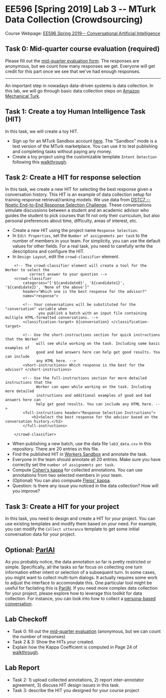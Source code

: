 # EE596 [Spring 2019] Lab 3 -- MTurk Data Collection (Crowdsourcing)

Course Webpage: [EE596 Spring 2019-- Conversational Artificial Intelligence](https://hao-cheng.github.io/ee596_spr2019/)

## Task 0: Mid-quarter course evaluation (required)
Please fill out the [mid-quarter evaluation form](https://forms.gle/gQiMgMo7yKoZVmHq8). The responses are anonymous, but we count how many responses we get. Everyone will get credit for this part once we see that we've had enough responses.

__________________

An important step in nowadays data-driven systems is data collection.
In this lab, we will go through basic data collection steps on [Amazon Mechanical Turk](https://www.mturk.com/).

## Task 1: Create a toy Human Intelligence Task (HIT)
In this task, we will create a toy HIT.

* Sign up for an MTurk Sandbox account [here](https://requestersandbox.mturk.com).
The "Sandbox" mode is a test version of the MTurk marketplace.
You can use it to test publishing and completing tasks without paying any money.
* Create a toy project using the customizable template `Intent Detection`
  following this [walkthrough](https://hao-cheng.github.io/ee596_spr2019/slides/lab_3-walkthrough.pdf).

## Task 2: Create a HIT for response selection
In this task, we create a new HIT for selecting the best response given a conversation history.
This HIT is an example of data collection setup for training response retrieval/ranking models.
We use data from [DSTC7 -- Noetic End-to-End Response Selection Challenge](https://ibm.github.io/dstc7-noesis/public/index.html).
These conversations simulate discussions between a student and an academic advisor who guides the student to pick
courses that fit not only their curriculum, but also personal preferences about time, difficulty, areas of interest, etc.

* Create a new HIT using the project name `Response Selection`. 
* In `Edit Properties`, set the `Number of assignemnts per task` to the number
  of members in your team.
  For simplicity, you can use the default values for other fields.
  For a real task, you need to carefully write the descriptions and configure
  the HIT.
* In `Design Layout`, edit the `crowd-classifier` element.
```
    <!-- The crowd-classifier element will create a tool for the Worker to select the
           correct answer to your question -->
    <crowd-classifier 
        categories="['${candidate0}', '${candidate1}', '${candidate2}', 'None of the above']"
        header="Which one is the best response for the advisor?"
        name="response">

        <!-- Your conversations will be substituted for the "conversation" variable when 
               you publish a batch with an input file containing multiple HTML-formatted conversations. -->
        <classification-target> ${conversation} </classification-target>

        <!-- Use the short-instructions section for quick instructions that the Worker
              will see while working on the task. Including some basic examples of 
              good and bad answers here can help get good results. You can include 
              any HTML here. -->
        <short-instructions> Which response is the best for the advisor? </short-instructions>

        <!-- Use the full-instructions section for more detailed instructions that the 
              Worker can open while working on the task. Including more detailed 
              instructions and additional examples of good and bad answers here can
              help get good results. You can include any HTML here. -->
        <full-instructions header="Response Selection Instructions">
            <h2>Select the best response for the advisor based on the conversation history.</h2>
        </full-instructions>

    </crowd-classifier>
```
* When publishing a new batch, use the data file `lab3_data.csv` in this repository. There are 20 entries in this file.
* Find the published HIT in [Workers Sandbox](https://workersandbox.mturk.com) and annotate the task.
* Everyone in the team should annotate all 20 entries. Make sure you have
  correctly set the `number of assignemnts per task`.
* Compute [Cohen's kappa](https://en.wikipedia.org/wiki/Cohen%27s_kappa) for
  collected annotations. You can use annotations from two selected members in
  your team. 
* (Optional) You can also compuate [Fleiss' kappa](https://en.wikipedia.org/wiki/Fleiss%27_kappa).
* Question: Is there any issue you noticed in the data collection? How will you
  improve?

## Task 3: Create a HIT for your project
In this task, you need to design and create a HIT for your project.
You can use existing templates and modify them based on your need.
For example, you can modify the `Collect utterance` template to get some
initial conversation data for your project.

## Optional: [ParlAI](https://parl.ai/)
As you probably notice, the data annotation so far is pretty restricted or
simple. Specifically, all the tasks so far focus on collecting one turn
information either intent or selection of a subsequent turn.  In some cases, you might want to
collect multi-turn dialogs. It actually requires some work to adjust the
interface to accomondate this. One particular tool might be useful for
facilating this is [ParlAI](https://parl.ai/).  If you need more complex data
collection for your project, please explore how to leverage this toolkit for
data collection. For instance, you can look into how to collect a [persona-based conversation](https://github.com/facebookresearch/ParlAI/tree/master/parlai/mturk/tasks/personachat).


## Lab Checkoff
* Task 0: fill out the [mid-quarter evaluation](https://forms.gle/gQiMgMo7yKoZVmHq8) (anonymous, but we can count the number of responses)
* Task 2 & 3: Show the HITs your created.
* Explain how the Kappa Coefficient is computed in Page 24 of [walkthrough](https://hao-cheng.github.io/ee596_spr2019/slides/lab_3-walkthrough.pdf).


## Lab Report
* Task 2: 1) upload collected annotations, 2) report inter-annotator agreement, 3) discuss HIT design issues in this task.
* Task 3: describe the HIT you designed for your course project
